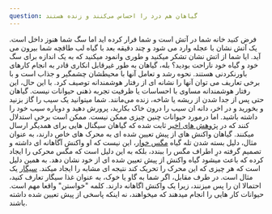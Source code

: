 ```yaml
---
question: گیاهان هم درد را احساس می‌کنند و زنده هستند
---
```


فرض کنید خانه شما در آتش است و شما فرار کرده اید اما سگ شما هنوز داخل است. یک آتش نشان با عجله وارد می شود و چند دقیقه بعد با گیاه لب طاقچه شما بیرون می آید.
ایا شما از اتش نشان تشکر میکنید و طوری وانمود میکنید که به یک اندازه برای سگ خود و گیاه خود ناراحت بودید؟
بله، گیاهان به طور غیرقابل انکاری قادر به انجام کارهای باورنکردنی هستند. نحوه رشد و تعامل آنها با محیطشان چشمگیر و جذاب است و با برخی تعاریف می توان آنها را نشانه ای از رفتار هوشمندانه توصیف کرد. با این حال، این رفتار هوشمندانه مساوی با احساسات یا ظرفیت تجربه ذهنی حیوانات نیست. گیاهان حتی پس از جدا شدن از ریشه یا شاخه، زنده می‌مانند. شما میتوانید یک سیب را گاز بزنید و بخورید و در اخر، دانه ان سیب را درون خاک بکارید، پرورش دهید و دوباره سیب خود را داشته باشید. اما درمورد حیوانات چنین چیزی ممکن نیست.
ممکن است برخی استدلال کنند که در [پژوهش های اخیر] ثابت شده که گیاهان سیگنال هایی برای همدیگر ارسال میکنند. گیاهان واکنش های از پیش تعیین شده ای به محرک های خاص دارند، به عنوان مثال، دلیل بسته شدن تله گیاه [مگس خوار]، این نیست که او واکنش آگاهانه ای داشته و تصمیم گرفته درِ اطراف مگس را ببندد، بلکه به این دلیل است که مگس محرکی را ایجاد کرده که باعث میشود گیاه واکنش از پیش تعیین شده ای از خود نشان دهد. به همین دلیل است که هر چیزی که این محرک را تحریک کند نتیجه ای مشابه را ایجاد میکند. [سیگار] یک مثال است. در طرف مقابل، اگر شما به گاو یا خوک، به عنوان غذا سیگار تعارف کنید، احتمالا ان را پس میزنند، زیرا یک واکنش اگاهانه دارند. کلمه "خواستن" واقعا مهم است. حیوانات کار هایی را انجام میدهند که میخواهند، نه اینکه پاسخی از پیش تعیین شده داشته باشند.

[پژوهش های اخیر]: https://www.theguardian.com/science/2018/may/02/plants-talk-to-each-other-through-their-roots
[مگس خوار]: https://en.wikipedia.org/wiki/Venus_flytrap
[سیگار]: https://www.youtube.com/watch?v=bGDymzZyWbY
